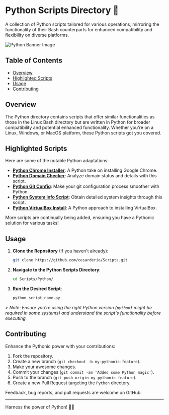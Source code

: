 # Python Scripts Directory 🐍

A collection of Python scripts tailored for various operations, mirroring the functionality of their Bash counterparts for enhanced compatibility and flexibility on diverse platforms.

![Python Banner Image](./assets/python_banner.png)
<!-- You can replace the above path with an actual image if you have one for the python scripts directory -->

## Table of Contents

- [Overview](#overview)
- [Highlighted Scripts](#highlighted-scripts)
- [Usage](#usage)
- [Contributing](#contributing)

## Overview

The Python directory contains scripts that offer similar functionalities as those in the Linux Bash directory but are written in Python for broader compatibility and potential enhanced functionality. Whether you're on a Linux, Windows, or MacOS platform, these Python scripts got you covered.

## Highlighted Scripts

Here are some of the notable Python adaptations:

- **[Python Chrome Installer](./Py_Chrome/)**: A Python take on installing Google Chrome.
- **[Python Domain Checker](./Py_Dom_Check/)**: Analyze domain status and details with this script.
- **[Python Git Config](./Py_Git_Config/)**: Make your git configuration process smoother with Python.
- **[Python System Info Script](./Py_Sys_Info/)**: Obtain detailed system insights through this script.
- **[Python VirtualBox Install](./Py_VirtualBox/)**: A Python approach to installing VirtualBox.

More scripts are continually being added, ensuring you have a Pythonic solution for various tasks!

## Usage

1. **Clone the Repository** (If you haven't already):

   ```bash
   git clone https://github.com/cesarderio/Scripts.git
   ```

2. **Navigate to the Python Scripts Directory**:

   ```bash
   cd Scripts/Python/
   ```

3. **Run the Desired Script**:

   ```bash
   python script_name.py
   ```

*> Note: Ensure you're using the right Python version (`python3` might be required in some systems) and understand the script's functionality before executing.*

## Contributing

Enhance the Pythonic power with your contributions:

1. Fork the repository.
2. Create a new branch (`git checkout -b my-pythonic-feature`).
3. Make your awesome changes.
4. Commit your changes (`git commit -am 'Added some Python magic'`).
5. Push to the branch (`git push origin my-pythonic-feature`).
6. Create a new Pull Request targeting the `Python` directory.

Feedback, bug reports, and pull requests are welcome on GitHub.

---

Harness the power of Python! 🚀🐍
